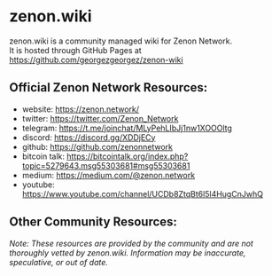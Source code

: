 # zenon.wiki
zenon.wiki is a community managed wiki for Zenon Network.<br>
It is hosted through GitHub Pages at https://github.com/georgezgeorgez/zenon-wiki

## Official Zenon Network Resources:
* website: https://zenon.network/
* twitter: https://twitter.com/Zenon_Network
* telegram: https://t.me/joinchat/MLyPehLIbJj1nw1XOOOltg
* discord: https://discord.gg/XDDjECy
* github: https://github.com/zenonnetwork
* bitcoin talk: https://bitcointalk.org/index.php?topic=5279643.msg55303681#msg55303681
* medium: https://medium.com/@zenon.network
* youtube: https://www.youtube.com/channel/UCDb8ZtqBt6l5l4HugCnJwhQ

## Other Community Resources:
*Note: These resources are provided by the community and are not thoroughly vetted by zenon.wiki. Information may be inaccurate, speculative, or out of date.*
